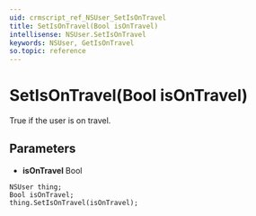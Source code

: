 ```yaml
---
uid: crmscript_ref_NSUser_SetIsOnTravel
title: SetIsOnTravel(Bool isOnTravel)
intellisense: NSUser.SetIsOnTravel
keywords: NSUser, GetIsOnTravel
so.topic: reference
---
```


# SetIsOnTravel(Bool isOnTravel)

True if the user is on travel.

## Parameters

* **isOnTravel** Bool

```crmscript
NSUser thing;
Bool isOnTravel;
thing.SetIsOnTravel(isOnTravel);
```


